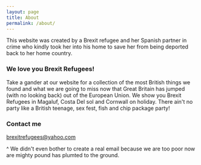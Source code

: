 ```yaml
---
layout: page
title: About
permalink: /about/
---
```


This website was created by a Brexit refugee and her Spanish partner in crime who kindly took her into his home to save her from being deported back to her home country.

### We love you Brexit Refugees!

Take a gander at our website for a collection of the most British things we found and what we are going to miss now that Great Britain has jumped (with no looking back) out of the European Union. We show you Brexit Refugees in Magaluf, Costa Del sol and Cornwall on holiday. There ain't no party like a British teenage, sex fest, fish and chip package party! 

### Contact me

[brexitrefugees@yahoo.com](mailto:email@domain.com)

^ We didn't even bother to create a real email because we are too poor now are mighty pound has plumted to the ground.
